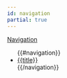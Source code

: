 ```yaml
---
id: navigation
partial: true
---
```

<div class="nav-toggle">
    <a href="#navigation">Navigation</a>
</div>

<ul id="navigation">
{{#navigation}}
    <li>
        <a href="{{{url}}}">
            {{title}}
            <i class="down-arrow"></i>
        </a>
    </li>
{{/navigation}}
</ul>
